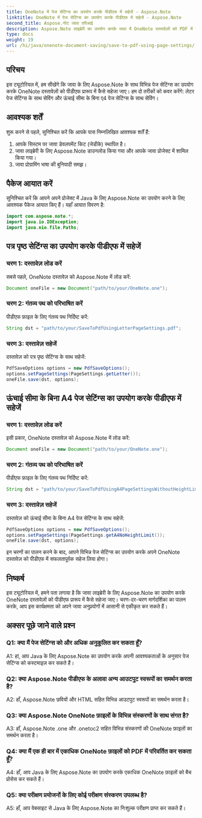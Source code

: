 ```yaml
---
title: OneNote में पेज सेटिंग्स का उपयोग करके पीडीएफ में सहेजें - Aspose.Note
linktitle: OneNote में पेज सेटिंग्स का उपयोग करके पीडीएफ में सहेजें - Aspose.Note
second_title: Aspose.नोट जावा एपीआई
description: Aspose.Note लाइब्रेरी का उपयोग करके जावा में OneNote दस्तावेज़ों को PDF में सहेजना सीखें। विभिन्न पेज सेटिंग्स के लिए कोड उदाहरणों के साथ चरण-दर-चरण मार्गदर्शिका।
type: docs
weight: 19
url: /hi/java/onenote-document-saving/save-to-pdf-using-page-settings/
---
```

## परिचय

इस ट्यूटोरियल में, हम सीखेंगे कि जावा के लिए Aspose.Note के साथ विभिन्न पेज सेटिंग्स का उपयोग करके OneNote दस्तावेज़ों को पीडीएफ प्रारूप में कैसे सहेजा जाए। हम दो तरीकों को कवर करेंगे: लेटर पेज सेटिंग्स के साथ सेविंग और ऊंचाई सीमा के बिना ए4 पेज सेटिंग्स के साथ सेविंग।

## आवश्यक शर्तें

शुरू करने से पहले, सुनिश्चित करें कि आपके पास निम्नलिखित आवश्यक शर्तें हैं:

1. आपके सिस्टम पर जावा डेवलपमेंट किट (जेडीके) स्थापित है।
2. जावा लाइब्रेरी के लिए Aspose.Note डाउनलोड किया गया और आपके जावा प्रोजेक्ट में शामिल किया गया।
3. जावा प्रोग्रामिंग भाषा की बुनियादी समझ।

## पैकेज आयात करें

सुनिश्चित करें कि आपने अपने प्रोजेक्ट में Java के लिए Aspose.Note का उपयोग करने के लिए आवश्यक पैकेज आयात किए हैं। यहाँ आयात विवरण है:

```java
import com.aspose.note.*;
import java.io.IOException;
import java.nio.file.Paths;
```

## पत्र पृष्ठ सेटिंग्स का उपयोग करके पीडीएफ में सहेजें

### चरण 1: दस्तावेज़ लोड करें

सबसे पहले, OneNote दस्तावेज़ को Aspose.Note में लोड करें:

```java
Document oneFile = new Document("path/to/your/OneNote.one");
```

### चरण 2: गंतव्य पथ को परिभाषित करें

पीडीएफ फ़ाइल के लिए गंतव्य पथ निर्दिष्ट करें:

```java
String dst = "path/to/your/SaveToPdfUsingLetterPageSettings.pdf";
```

### चरण 3: दस्तावेज़ सहेजें

दस्तावेज़ को पत्र पृष्ठ सेटिंग्स के साथ सहेजें:

```java
PdfSaveOptions options = new PdfSaveOptions();
options.setPageSettings(PageSettings.getLetter());
oneFile.save(dst, options);
```

## ऊंचाई सीमा के बिना A4 पेज सेटिंग्स का उपयोग करके पीडीएफ में सहेजें

### चरण 1: दस्तावेज़ लोड करें

इसी प्रकार, OneNote दस्तावेज़ को Aspose.Note में लोड करें:

```java
Document oneFile = new Document("path/to/your/OneNote.one");
```

### चरण 2: गंतव्य पथ को परिभाषित करें

पीडीएफ फ़ाइल के लिए गंतव्य पथ निर्दिष्ट करें:

```java
String dst = "path/to/your/SaveToPdfUsingA4PageSettingsWithoutHeightLimit.pdf";
```

### चरण 3: दस्तावेज़ सहेजें

दस्तावेज़ को ऊंचाई सीमा के बिना A4 पेज सेटिंग्स के साथ सहेजें:

```java
PdfSaveOptions options = new PdfSaveOptions();
options.setPageSettings(PageSettings.getA4NoHeightLimit());
oneFile.save(dst, options);
```

इन चरणों का पालन करने के बाद, आपने विभिन्न पेज सेटिंग्स का उपयोग करके अपने OneNote दस्तावेज़ को पीडीएफ में सफलतापूर्वक सहेज लिया होगा।

## निष्कर्ष

इस ट्यूटोरियल में, हमने पता लगाया है कि जावा लाइब्रेरी के लिए Aspose.Note का उपयोग करके OneNote दस्तावेज़ों को पीडीएफ प्रारूप में कैसे सहेजा जाए। चरण-दर-चरण मार्गदर्शिका का पालन करके, आप इस कार्यक्षमता को अपने जावा अनुप्रयोगों में आसानी से एकीकृत कर सकते हैं।

## अक्सर पूछे जाने वाले प्रश्न

### Q1: क्या मैं पेज सेटिंग्स को और अधिक अनुकूलित कर सकता हूँ?

A1: हां, आप Java के लिए Aspose.Note का उपयोग करके अपनी आवश्यकताओं के अनुसार पेज सेटिंग्स को कस्टमाइज़ कर सकते हैं।

### Q2: क्या Aspose.Note पीडीएफ के अलावा अन्य आउटपुट स्वरूपों का समर्थन करता है?

A2: हाँ, Aspose.Note छवियों और HTML सहित विभिन्न आउटपुट स्वरूपों का समर्थन करता है।

### Q3: क्या Aspose.Note OneNote फ़ाइलों के विभिन्न संस्करणों के साथ संगत है?

A3: हाँ, Aspose.Note .one और .onetoc2 सहित विभिन्न संस्करणों की OneNote फ़ाइलों का समर्थन करता है।

### Q4: क्या मैं एक ही बार में एकाधिक OneNote फ़ाइलों को PDF में परिवर्तित कर सकता हूँ?

A4: हाँ, आप Java के लिए Aspose.Note का उपयोग करके एकाधिक OneNote फ़ाइलों को बैच प्रोसेस कर सकते हैं।

### Q5: क्या परीक्षण प्रयोजनों के लिए कोई परीक्षण संस्करण उपलब्ध है?

A5: हाँ, आप वेबसाइट से Java के लिए Aspose.Note का निःशुल्क परीक्षण प्राप्त कर सकते हैं।